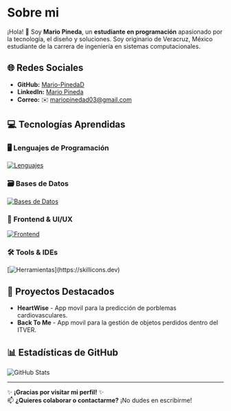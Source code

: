 # **Sobre mi**  

¡Hola! 👋 Soy **Mario Pineda**, un **estudiante en programación** apasionado por la tecnología, el diseño y soluciones. Soy originario de Veracruz, México estudiante de la carrera de ingeniería en sistemas computacionales.  
## **🌐 Redes Sociales**  
- **GitHub:** [Mario-PinedaD](https://github.com/Mario-PinedaD)  
- **LinkedIn:** [Mario Pineda](https://www.linkedin.com/in/mario-pinedad/)  
- **Correo:** ✉️ [mariopinedad03@gmail.com](mailto:mariopinedad03@gmail.com)  

## **💻 Tecnologías Aprendidas**  

### **🖥️ Lenguajes de Programación**  
[![Lenguajes](https://skillicons.dev/icons?i=,python,java,cpp)](https://skillicons.dev)  
  

### **🗃️ Bases de Datos**  
[![Bases de Datos](https://skillicons.dev/icons?i=,mysql,postgres,mongodb,firebase)](https://skillicons.dev)  

### **🎨 Frontend & UI/UX**  
[![Frontend](https://skillicons.dev/icons?i=,html,css,figma)](https://skillicons.dev)  

### **🛠️ Tools & IDEs**  
[![Herramientas](https://skillicons.dev/icons?i=vscode,git,github,debian,idea,pycharm,)](https://skillicons.dev)  

## **🚀 Proyectos Destacados**  
- **HeartWise** - App movil para la predicción de porblemas cardiovasculares.  
- **Back To Me** - App movil para la gestión de objetos perdidos dentro del ITVER.  

## **📊 Estadísticas de GitHub**   
![GitHub Stats](https://github-readme-stats.vercel.app/api?username=Mario-PinedaD&show_icons=true&theme=radical)  

---  
✨ **¡Gracias por visitar mi perfil!** ✨  
📫 **¿Quieres colaborar o contactarme?** ¡No dudes en escribirme!  
